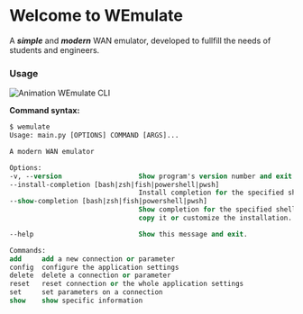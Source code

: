 # Welcome to WEmulate

A ***simple*** and ***modern*** WAN emulator, developed to fullfill the needs of students and engineers.


### Usage
![Animation WEmulate CLI](img/animation-wemulate-cli.gif)

**Command syntax:**
```ps
$ wemulate
Usage: main.py [OPTIONS] COMMAND [ARGS]...

A modern WAN emulator

Options:
-v, --version                   Show program's version number and exit
--install-completion [bash|zsh|fish|powershell|pwsh]
                                Install completion for the specified shell.
--show-completion [bash|zsh|fish|powershell|pwsh]
                                Show completion for the specified shell, to
                                copy it or customize the installation.

--help                          Show this message and exit.

Commands:
add     add a new connection or parameter
config  configure the application settings
delete  delete a connection or parameter
reset   reset connection or the whole application settings
set     set parameters on a connection
show    show specific information
```